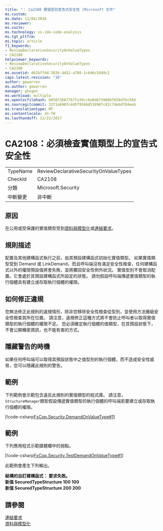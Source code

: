 ```yaml
---
title: "： Ca2108 實值型別宣告式安全性 |Microsoft 文件"
ms.custom: 
ms.date: 11/04/2016
ms.reviewer: 
ms.suite: 
ms.technology: vs-ide-code-analysis
ms.tgt_pltfrm: 
ms.topic: article
f1_keywords:
- ReviewDeclarativeSecurityOnValueTypes
- CA2108
helpviewer_keywords:
- ReviewDeclarativeSecurityOnValueTypes
- CA2108
ms.assetid: d62bffdd-3826-4d52-a708-1c646c5d48c2
caps.latest.revision: "16"
author: gewarren
ms.author: gewarren
manager: ghogen
ms.workload: multiple
ms.openlocfilehash: b05873b87767fa39cc6e0d675980bf658d76c584
ms.sourcegitcommit: 32f1a690fc445f9586d53698fc82c7debd784eeb
ms.translationtype: MT
ms.contentlocale: zh-TW
ms.lasthandoff: 12/22/2017
---
```

# <a name="ca2108-review-declarative-security-on-value-types"></a>CA2108：必須檢查實值類型上的宣告式安全性
|||  
|-|-|  
|TypeName|ReviewDeclarativeSecurityOnValueTypes|  
|CheckId|CA2108|  
|分類|Microsoft.Security|  
|中斷變更|非中斷|  
  
## <a name="cause"></a>原因  
 在公用或受保護的實值類型受到[資料與模型化](/dotnet/framework/data/index)或[連結要求](/dotnet/framework/misc/link-demands)。  
  
## <a name="rule-description"></a>規則描述  
 配置及其他建構函式執行之前，由其預設建構函式初始化實值類型。 如果實值類型受到 Demand 或 LinkDemand，而且呼叫端沒有滿足安全性檢查，任何建構函式以外的權限預設值將會失敗，並將擲回安全性例外狀況。 實值型別不會取消配置。它會處於其預設建構函式所設定的狀態。 請勿假設呼叫端傳遞實值類型的執行個體具有建立或存取執行個體的權限。  
  
## <a name="how-to-fix-violations"></a>如何修正違規  
 您無法修正此規則的違規情形，除非您移除安全性檢查從型別，並使用方法層級安全性檢查其所在位置。 請注意，違規修正這種方式將不會防止呼叫者以取得實值類型的執行個體的權限不足。 您必須確定執行個體的值類型，在其預設狀態下，不會公開機密資訊，也不能有害的方式。  
  
## <a name="when-to-suppress-warnings"></a>隱藏警告的時機  
 如果任何呼叫端可以取得其預設狀態中之值型別的執行個體，而不造成安全性威脅，您可以隱藏此規則的警告。  
  
## <a name="example"></a>範例  
 下列範例會示範包含違反此規則的實值類型的程式庫。 請注意，`StructureManager`類型假設傳遞實值類型的執行個體的呼叫端若要建立或存取執行個體的權限。  
  
 [!code-csharp[FxCop.Security.DemandOnValueType#1](../code-quality/codesnippet/CSharp/ca2108-review-declarative-security-on-value-types_1.cs)]  
  
## <a name="example"></a>範例  
 下列應用程式示範媒體櫃中的弱點。  
  
 [!code-csharp[FxCop.Security.TestDemandOnValueType#1](../code-quality/codesnippet/CSharp/ca2108-review-declarative-security-on-value-types_2.cs)]  
  
 此範例會產生下列輸出。  
  
 **結構的自訂建構函式： 要求失敗。**  
**新值 SecuredTypeStructure 100 100**  
**新值 SecuredTypeStructure 200 200**   
## <a name="see-also"></a>請參閱  
 [連結要求](/dotnet/framework/misc/link-demands)   
 [資料與模型化](/dotnet/framework/data/index)